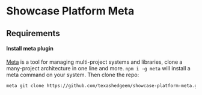 # Showcase Platform Meta

## Requirements

#### Install meta plugin

[Meta](https://github.com/mateodelnorte/meta) is a tool for managing multi-project systems and libraries, 
clone a many-project architecture in one line and more.
``npm i -g meta`` will install a meta command on your system. Then clone the repo:
```bash
meta git clone https://github.com/texashedgeem/showcase-platform-meta.git
```